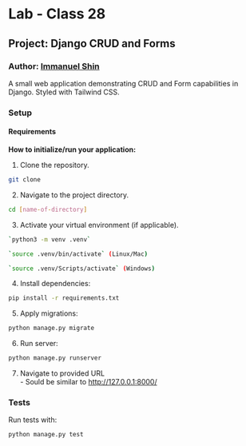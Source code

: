 # Lab - Class 28

## Project: Django CRUD and Forms

### Author: [Immanuel Shin](https://github.com/ImmanuelShin)

A small web application demonstrating CRUD and Form capabilities in Django. Styled with Tailwind CSS.

### Setup

#### Requirements

**How to initialize/run your application:**
  1. Clone the repository.
   ```bash
   git clone
   ```
  2. Navigate to the project directory.
   ```bash
   cd [name-of-directory]
   ```
  3. Activate your virtual environment (if applicable).
   ```bash
   `python3 -m venv .venv`

   `source .venv/bin/activate` (Linux/Mac)

   `source .venv/Scripts/activate` (Windows)
   ```
  4. Install dependencies:
   ```bash
   pip install -r requirements.txt
   ```
  5. Apply migrations:
  ```bash
  python manage.py migrate
  ```
  6. Run server:
  ```bash
  python manage.py runserver
  ```
  7. Navigate to provided URL  
    - Sould be similar to http://127.0.0.1:8000/

### Tests

Run tests with:
```bash
python manage.py test
```